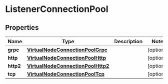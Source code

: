 

# ListenerConnectionPool


## Properties

| Name | Type | Description | Notes |
|------------ | ------------- | ------------- | -------------|
|**grpc** | [**VirtualNodeConnectionPoolGrpc**](VirtualNodeConnectionPoolGrpc.md) |  |  [optional] |
|**http** | [**VirtualNodeConnectionPoolHttp**](VirtualNodeConnectionPoolHttp.md) |  |  [optional] |
|**http2** | [**VirtualNodeConnectionPoolHttp2**](VirtualNodeConnectionPoolHttp2.md) |  |  [optional] |
|**tcp** | [**VirtualNodeConnectionPoolTcp**](VirtualNodeConnectionPoolTcp.md) |  |  [optional] |



